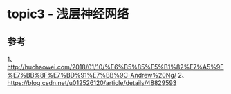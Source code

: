 # topic3 - 浅层神经网络



## 参考


1、http://huchaowei.com/2018/01/10/%E6%B5%85%E5%B1%82%E7%A5%9E%E7%BB%8F%E7%BD%91%E7%BB%9C-Andrew%20Ng/
2、https://blog.csdn.net/u012526120/article/details/48829593